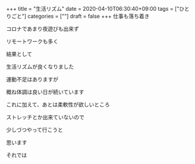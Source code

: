 +++
title = "生活リズム"
date = 2020-04-10T06:30:40+09:00
tags = ["ひとりごと"]
categories = [""]
draft = false
+++
仕事も落ち着き

コロナであまり夜遊びも出来ず

リモートワークも多く

結果として

生活リズムが良くなりました

運動不足はありますが

概ね体調は良い日が続いています

これに加えて、あとは柔軟性が欲しいところ

ストレッチとか出来ていないので

少しづつやって行こうと

思います

それでは
